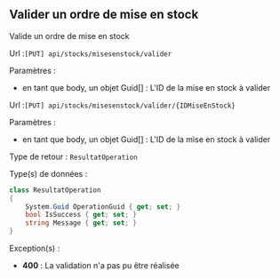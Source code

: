 ## <span id='validerordremiseenstock'>Valider un ordre de mise en stock</span>

Valide un ordre de mise en stock

Url :`[PUT] api/stocks/misesenstock/valider`

Paramètres : 

- en tant que body, un objet Guid[] : L'ID de la mise en stock à valider

Url :`[PUT] api/stocks/misesenstock/valider/{IDMiseEnStock}`

Paramètres : 

- en tant que body, un objet Guid[] : L'ID de la mise en stock à valider

Type de retour : `ResultatOperation`

Type(s) de données :

```csharp
class ResultatOperation
{
	System.Guid OperationGuid { get; set; }
	bool IsSuccess { get; set; }
	string Message { get; set; }
}

```

Exception(s) :

- **400** : La validation n'a pas pu être réalisée